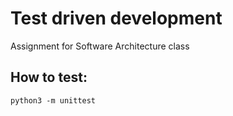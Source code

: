 # Test driven development

Assignment for Software Architecture class

## How to test:

``` python3 -m unittest ```